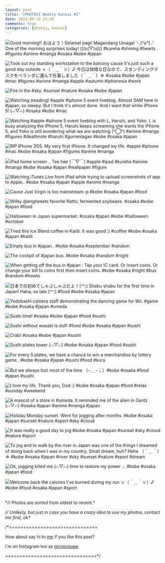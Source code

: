 ```yaml
---
layout: post
title: "[PHOTOS] Weekly Kansai #1"
date: 2012-09-18 23:28
comments: true
categories: [photos, kansai]
---
```


![Good morning!! おはよう！Selamat pagi! Magandang Umaga! ＼(^o^)／ One of the morning surprises today! (((o(*▽*)o))) #kureha #shining #hearts #figures #anime #manga #osaka #kobe #japan](http://distilleryimage0.s3.amazonaws.com/0bab7e36fc6e11e18bf022000a1d035d_7.jpg)
<!-- more -->
![Took out my standing workstation to the balcony cause it's just such a good day outside ｖ（＾＿＾ｖ）♪ 今日は快晴な日なので、スタンディングデスクをベランダに運んで仕事しました（＾＿＾）☆ #osaka #kobe #japan #mac #figures #anime #manga #apple #autumn #iphonesia #work](http://distilleryimage10.s3.amazonaws.com/838bcbeefca111e19c1122000a1e8a73_7.jpg)

![Fire in the #sky. #sunset #nature #osaka #kobe #japan](http://distilleryimage11.s3.amazonaws.com/0e01d76cfcc711e19bac22000a1e8b96_7.jpg)

![Watching (reading) #apple #iphone 5 event liveblog. Almost 3AM here in #japan, so sleepy. But I think it's almost done. And I want that white iPhone 5! (⌒▽⌒) #osaka #kobe #mac](http://distilleryimage6.s3.amazonaws.com/4d5751e4fd0311e19ed51231381b333c_7.jpg)

![Watching #apple #iphone 5 event liveblog with L, Haruhi, and Yoko. L is busy analyzing the iPhone 5, Haruhi keeps screaming she wants the iPhone 5, and Yoko is still wondering what we are watching (*^◯^*) #anime #manga #figures #deathnote #haruhi #gurrenlagan #kobe #osaka #japan](http://distilleryimage2.s3.amazonaws.com/faabcdfafd0511e1a44612313804e8c1_7.jpg)

![RIP iPhone 3GS. My very first iPhone. It changed my life. #apple #iphone #mac #kobe #osaka #japan #figures #anime #manga](http://distilleryimage5.s3.amazonaws.com/81d4be74fd4011e1a0d522000a1ea015_7.jpg)

![iPad home screen .. Tee hee (￣▽￣) #apple #ipad #kureha #anime #manga #kobe #osaka #japan #wallpaper #figure](http://distilleryimage6.s3.amazonaws.com/fb1115a4fdb211e1af9022000a1c9e2c_7.jpg)

![Watching iTunes Live from iPad while trying to upload screenshots of app to Apple.. #kobe #osaka #japan #apple #anime #manga](http://distilleryimage4.s3.amazonaws.com/8b0cb0fcfe0111e19b6422000a1e95d8_7.jpg)

![Cause Just Virgin is too mainstream :p #kobe #osaka #japan #food](http://distilleryimage1.s3.amazonaws.com/b7e4fd6afe5a11e19a5322000a1d0353_7.jpg)

![Wifey @engtweets favorite Natto, fermented soybeans. #osaka #kobe #japan #food](http://distilleryimage4.s3.amazonaws.com/2adea4ecfe5b11e1ac3022000a1e868a_7.jpg)

![Halloween in Japan supermarket. #osaka #japan #kobe #halloween #october](http://distilleryimage9.s3.amazonaws.com/a93b2acefe6311e1be981231380f620c_7.jpg)

![Tried this Ice Blend coffee in Kaldi. It was good :) #coffee #kobe #osaka #japan #kaldi](http://distilleryimage1.s3.amazonaws.com/c42bd0cefe7a11e1ad5812313817873b_7.jpg)

![Empty bus in #japan . #kobe #osaka #september #random](http://distilleryimage1.s3.amazonaws.com/166291d4fe7b11e1877122000a1e8858_7.jpg)

![The cockpit of #japan bus. #kobe #osaka #random #night](http://distilleryimage7.s3.amazonaws.com/4e12257cfe7b11e1b9a5123138140995_7.jpg)

![When getting off the bus in #japan : Tap your IC card. Or insert coins. Or change your bill to coins first then insert coins. #kobe #osaka #night #bus #random #howto](http://distilleryimage7.s3.amazonaws.com/8e6a00eafe7b11e18dc022000a1f8c21_7.jpg)

![日本での初めてしゃぶしゃぶだよ！(^_^;) Shabu shabu for the first time in Japan! Haha, so late (^_^;) #food #kobe #osaka #japan](http://distilleryimage11.s3.amazonaws.com/77395f7aff0111e19a6522000a1d034e_7.jpg)

![Yodobashi camera staff demonstrating the dancing game for Wii. #game #kobe #osaka #japan #umeda](http://distilleryimage11.s3.amazonaws.com/0b6d914cff0311e1990322000a1e8ad2_7.jpg)

![Sushi time! #osaka #kobe #japan #food #sushi](http://distilleryimage10.s3.amazonaws.com/76e7ca20ffd311e18393123138133f89_7.jpg)

![Sushi without wasabi is dull! #food #kobe #osaka #japan #sushi](http://distilleryimage4.s3.amazonaws.com/60e51d3affd411e19e0522000a1e8894_7.jpg)

![Crab! #osaka #kobe #japan #sushi](http://distilleryimage9.s3.amazonaws.com/c0e1905affd511e1aa6822000a1ea033_7.jpg)

![Sushi plates tower (⌒▽⌒) #kobe #osaka #japan #food #sushi](http://distilleryimage8.s3.amazonaws.com/24d1b45effd711e1880f22000a1de7aa_7.jpg)

![For every 5 plates, we have a chance to win a merchandise by lottery game.. #kobe #osaka #japan #sushi #food #kura](http://distilleryimage8.s3.amazonaws.com/fa0b20ceffd711e193761231380459a1_7.jpg)

![But we always lost most of the time （−＿−；）#kobe #osaka #food #japan #sushi](http://distilleryimage3.s3.amazonaws.com/2ddeb1e0ffd811e18b3522000a1e9f89_7.jpg)

![I love my life. Thank you, God :) #kobe #osaka #japan #food #relax #sunday #weekend](http://distilleryimage9.s3.amazonaws.com/355244f2ffdb11e1afba1231380fc0f9_7.jpg)

![A mascot of a store in #umeda. It reminded me of the alien in Gantz (⌒▽⌒) #osaka #japan #anime #manga #japan](http://distilleryimage6.s3.amazonaws.com/d9ceccf4ffe911e189de22000a1e8b3e_7.jpg)

![Holiday Monday sunset. Went for jogging after months. #kobe #osaka #japan #sunset #nature #sport #sky #cloud](http://distilleryimage0.s3.amazonaws.com/9eae1b1c00a111e2818e22000a1cdd19_7.jpg)

![It was really a good day to jog  #kobe #osaka #japan #sunset #sky #cloud #nature #sport](http://distilleryimage7.s3.amazonaws.com/8682d36800a411e29b3722000a1e9b8d_7.jpg)

![To jog and to walk by the river in Japan was one of the things I dreamed of doing back when I was in my country. Small dream, huh? Hehe  （＾＿＾）☆ #kobe #osaka #japan #river #sky #sunset #nature #sport #dream](http://distilleryimage10.s3.amazonaws.com/dfb97acc00a411e2bb3522000a1e9bb7_7.jpg)

![Ok, jogging killed me (⌒▽⌒) time to restore my power ... #kobe #osaka #japan #food](http://distilleryimage3.s3.amazonaws.com/953c23fe00a511e2917a22000a1de2d1_7.jpg)

![Welcome back the calories I've burned during my run  ｖ（＾＿＾ｖ）♪ #kobe #food #osaka #japan #sport](http://distilleryimage0.s3.amazonaws.com/ee5f2f6c00a511e2b7b11231381b57d8_7.jpg)

<br/>
*// Photos are sorted from oldest to recent.*

*// Unlikely, but just in case you have a crazy idea to use my photos, contact me first, ok?*

/*===============================

How about say hi to [me](http://twitter.com/nicnocquee) if you like this post?

I'm on Instagram too as [nicnocquee](instagram://user?username=nicnocquee).

================================*/
